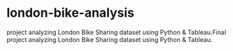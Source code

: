 # london-bike-analysis
 project analyzing London Bike Sharing dataset using Python &amp; Tableau.Final project analyzing London Bike Sharing dataset using Python &amp; Tableau.
